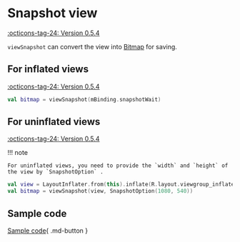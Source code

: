 # Snapshot view

[:octicons-tag-24: Version 0.5.4](https://ave.entropy2020.cn/version/tools/#054)

`viewSnapshot` can convert the view into [Bitmap](https://developer.android.com/reference/android/graphics/Bitmap) for saving.

## For inflated views

[:octicons-tag-24: Version 0.5.4](https://ave.entropy2020.cn/version/tools/#054)

```kotlin
val bitmap = viewSnapshot(mBinding.snapshotWait)
```

## For uninflated views

[:octicons-tag-24: Version 0.5.4](https://ave.entropy2020.cn/version/tools/#054)

!!! note

    For uninflated views, you need to provide the `width` and `height` of the view by `SnapshotOption` .

```kotlin
val view = LayoutInflater.from(this).inflate(R.layout.viewgroup_inflate, null, false)
val bitmap = viewSnapshot(view, SnapshotOption(1080, 540))
```

## Sample code

[Sample code](https://github.com/SakurajimaMaii/Android-Vast-Extension/blob/develop/app/src/main/kotlin/com/ave/vastgui/app/activity/view/extension/ViewSnapActivity.kt){ .md-button }
